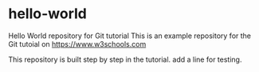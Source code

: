 # hello-world
Hello World repository for Git tutorial
This is an example repository for the Git tutoial on https://www.w3schools.com

This repository is built step by step in the tutorial.
add a line for testing.
